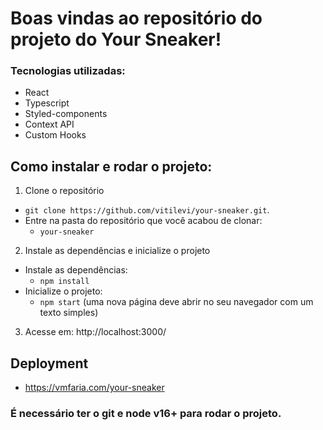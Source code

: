 # Boas vindas ao repositório do projeto do Your Sneaker!

### Tecnologias utilizadas:
- React
- Typescript
- Styled-components
- Context API
- Custom Hooks

## Como instalar e rodar o projeto:

1. Clone o repositório
  * `git clone https://github.com/vitilevi/your-sneaker.git`.
  * Entre na pasta do repositório que você acabou de clonar:
    * `your-sneaker`

2. Instale as dependências e inicialize o projeto
  * Instale as dependências:
    * `npm install`
  * Inicialize o projeto:
    * `npm start` (uma nova página deve abrir no seu navegador com um texto simples)
   
 3. Acesse em: http://localhost:3000/


## Deployment
 - https://vmfaria.com/your-sneaker
  
### É necessário ter o git e node v16+ para rodar o projeto.

